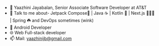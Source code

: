 - 🎀 Yaazhini Jayabalan, Senior Associate Software Developer at AT&T
- 🧁 Talk to me about- Jetpack Compose🚀 | Java ☕ | Kotlin 💜 | Next.js 🧑🏻‍💻 | Spring ☘️ and DevOps sometimes (wink) 
- 🧩 Android Developer
- 🌐 Web Full-stack developer 
- 📫 Mail: yaazhinijb@gmail.com

                      
                      
                      

<!---
yaazhinijb/yaazhinijb is a ✨ special ✨ repository because its `README.md` (this file) appears on your GitHub profile.
You can click the Preview link to take a look at your changes.
--->
